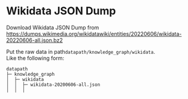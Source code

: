# Wikidata JSON Dump

Download Wikidata JSON Dump from https://dumps.wikimedia.org/wikidatawiki/entities/20220606/wikidata-20220606-all.json.bz2

Put the raw data in path`datapath/knowledge_graph/wikidata`.   
Like the following form:

```angular2html
datapath
├─ knowledge_graph
│  ├─ wikidata
│  │  ├─ wikidata-20200606-all.json
│  │  │ 

```